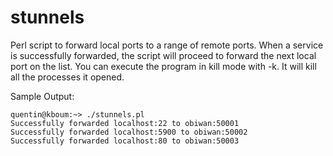 stunnels
========

Perl script to forward local ports to a range of remote ports.
When a service is successfully forwarded, the script will proceed to forward the next local port on the list.
You can execute the program in kill mode with -k. It will kill all the processes it opened.

Sample Output:

    quentin@kboum:~> ./stunnels.pl 
    Successfully forwarded localhost:22 to obiwan:50001
    Successfully forwarded localhost:5900 to obiwan:50002
    Successfully forwarded localhost:80 to obiwan:50003